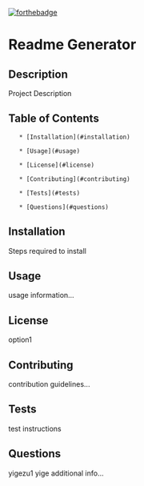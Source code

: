 [![forthebadge](https://forthebadge.com/images/badges/uses-badges.svg)](https://forthebadge.com)


  # Readme Generator


  ## Description

  
  Project Description


  ## Table of Contents

  
  
       * [Installation](#installation)
       
       * [Usage](#usage)
       
       * [License](#license)
       
       * [Contributing](#contributing)
       
       * [Tests](#tests)
       
       * [Questions](#questions)
       


  ## Installation

  
  Steps required to install 


  ## Usage

  
  usage information...


  ## License

  
  option1


  ## Contributing

  
  contribution guidelines...


  ## Tests

  
  test instructions

      
  ## Questions

  
  yigezu1
  yige
  additional info...
  